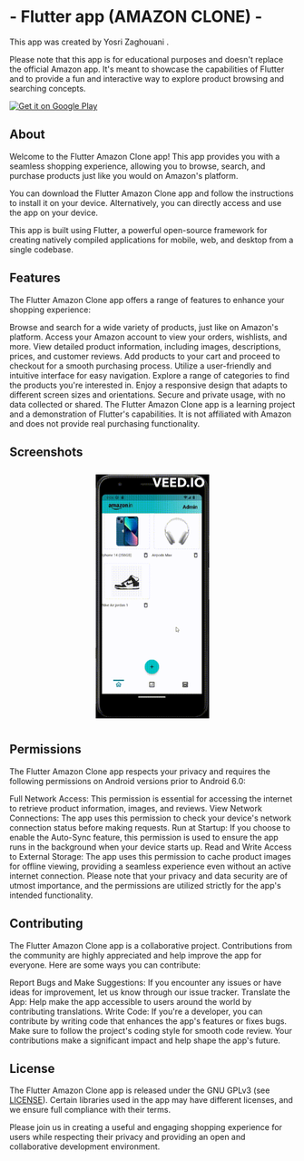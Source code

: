 #  - Flutter app (AMAZON CLONE) -



This app was created by Yosri Zaghouani .

Please note that this app is for educational purposes and doesn't replace the official Amazon app. It's meant to showcase the capabilities of Flutter and to provide a fun and interactive way to explore product browsing and searching concepts.

<p align="left">
<a href="https://play.google.com/store/apps/details?id=fr.gaulupeau.apps.InThePoche">
    <img alt="Get it on Google Play"
        height="80"
        src="https://play.google.com/intl/en_us/badges/images/generic/en_badge_web_generic.png" />
</a>  

       

## About

Welcome to the Flutter Amazon Clone app! This app provides you with a seamless shopping experience, allowing you to browse, search, and purchase products just like you would on Amazon's platform.

You can download the Flutter Amazon Clone app and follow the instructions to install it on your device. Alternatively, you can directly access and use the app on your device.

This app is built using Flutter, a powerful open-source framework for creating natively compiled applications for mobile, web, and desktop from a single codebase.

## Features

The Flutter Amazon Clone app offers a range of features to enhance your shopping experience:

Browse and search for a wide variety of products, just like on Amazon's platform.
Access your Amazon account to view your orders, wishlists, and more.
View detailed product information, including images, descriptions, prices, and customer reviews.
Add products to your cart and proceed to checkout for a smooth purchasing process.
Utilize a user-friendly and intuitive interface for easy navigation.
Explore a range of categories to find the products you're interested in.
Enjoy a responsive design that adapts to different screen sizes and orientations.
Secure and private usage, with no data collected or shared.
The Flutter Amazon Clone app is a learning project and a demonstration of Flutter's capabilities. It is not affiliated with Amazon and does not provide real purchasing functionality.

## Screenshots

<p align="center">
  <img src="assets/images/App-GIF.gif" width="200" hspace="10" vspace="10">
</p>



    
## Permissions

The Flutter Amazon Clone app respects your privacy and requires the following permissions on Android versions prior to Android 6.0:

Full Network Access: This permission is essential for accessing the internet to retrieve product information, images, and reviews.
View Network Connections: The app uses this permission to check your device's network connection status before making requests.
Run at Startup: If you choose to enable the Auto-Sync feature, this permission is used to ensure the app runs in the background when your device starts up.
Read and Write Access to External Storage: The app uses this permission to cache product images for offline viewing, providing a seamless experience even without an active internet connection.
Please note that your privacy and data security are of utmost importance, and the permissions are utilized strictly for the app's intended functionality.

## Contributing

The Flutter Amazon Clone app is a collaborative project. Contributions from the community are highly appreciated and help improve the app for everyone. Here are some ways you can contribute:

Report Bugs and Make Suggestions: If you encounter any issues or have ideas for improvement, let us know through our issue tracker.
Translate the App: Help make the app accessible to users around the world by contributing translations.
Write Code: If you're a developer, you can contribute by writing code that enhances the app's features or fixes bugs. Make sure to follow the project's coding style for smooth code review.
Your contributions make a significant impact and help shape the app's future.

## License
The Flutter Amazon Clone app is released under the  GNU GPLv3 (see [LICENSE](LICENSE)).
Certain libraries used in the app may have different licenses, and we ensure full compliance with their terms.

Please join us in creating a useful and engaging shopping experience for users while respecting their privacy and providing an open and collaborative development environment.
